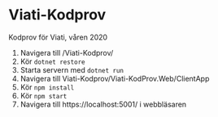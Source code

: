 # Viati-Kodprov
Kodprov för Viati, våren 2020

1. Navigera till /Viati-Kodprov/
2. Kör `dotnet restore`
3. Starta servern med `dotnet run`
3. Navigera till Viati-Kodprov/Viati-KodProv.Web/ClientApp
4. Kör `npm install`
5. Kör `npm start`
6. Navigera till https://localhost:5001/ i webbläsaren
